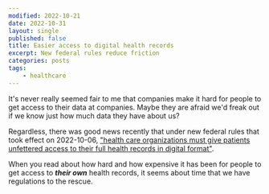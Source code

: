```yaml
---
modified: 2022-10-21
date: 2022-10-31
layout: single
published: false
title: Easier access to digital health records
excerpt: New federal rules reduce friction
categories: posts
tags:
    - healthcare
---
```


It's never really seemed fair to me that companies make it hard for people to get access to their data at companies.
Maybe they are afraid we'd freak out if we know just how much data they have about us?

Regardless, there was good news recently that under new federal rules that took effect on 2022-10-06,
["health care organizations must give patients unfettered access to their full health records in digital format"](https://www.statnews.com/2022/10/06/health-data-information-blocking-records/).

When you read about how hard and how expensive it has been for people to get access to **_their own_** health records,
it seems about time that we have regulations to the rescue.

